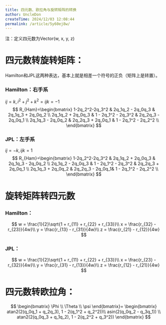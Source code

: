 ```yaml
---
title: 四元数、欧拉角与旋转矩阵的转换
author: UncleDon
createTime: 2024/12/03 12:08:44
permalink: /article/5y60ej8w/
---
```

注：定义四元数为Vector(w, x, y, z)

# 四元数转旋转矩阵：

Hamilton和JPL这两种表达，基本上就是相差一个符号的正负（矩阵上是转置）。

### Hamilton：右手系

$ij=k, i^2 + j^2 + k^2 = ijk = -1$
$$
R_{Ham}=\begin{bmatrix}   
1-2q_2^2-2q_3^2 & 2q_1q_2 - 2q_0q_3 & 2q_1q_3 + 2q_0q_2 \\  
2q_1q_2 + 2q_0q_3 & 1 - 2q_1^2 - 2q_3^2 & 2q_2q_3 - 2q_0q_1 \\ 
2q_1q_3 - 2q_0q_2 & 2q_2q_3 + 2q_0q_1 & 1 - 2q_1^2 - 2q_2^2 \\  
\end{bmatrix}
$$



### JPL：左手系

$ij=-k,ijk=1$
$$
R_{Ham}=\begin{bmatrix}   
1-2q_2^2-2q_3^2 & 2q_1q_2 + 2q_0q_3 & 2q_1q_3 - 2q_0q_2 \\  
2q_1q_2 - 2q_0q_3 & 1 - 2q_1^2 - 2q_3^2 & 2q_2q_3 + 2q_0q_1 \\ 
2q_1q_3 + 2q_0q_2 & 2q_2q_3 - 2q_0q_1& 1 - 2q_1^2 - 2q_2^2 \\  
\end{bmatrix}
$$

# 旋转矩阵转四元数

### Hamilton：

$$
w = \frac{1}{2}\sqrt{1 + r_{11} + r_{22} + r_{33}}\\
x = \frac{r_{32} - r_{23}}{4w}\\
y = \frac{r_{13} - r_{31}}{4w}\\
z = \frac{r_{21} - r_{12}}{4w}
$$



### JPL：

$$
w = \frac{1}{2}\sqrt{1 + r_{11} + r_{22} + r_{33}}\\
x = \frac{r_{23} - r_{32}}{4w}\\
y = \frac{r_{31} - r_{13}}{4w}\\
z = \frac{r_{12} - r_{21}}{4w}
$$



# 四元数转欧拉角：

$$
\begin{bmatrix} \Phi \\ \Theta \\ \psi \end{bmatrix}=
\begin{bmatrix}
atan2(2(q_0q_1 + q_2q_3), 1 - 2(q_1^2 + q_2^2))\\
asin(2(q_0q_2 - q_3q_1))	\\
atan2(2(q_0q_3 + q_1q_2), 1 - 2(q_2^2 + q_3^2))
\end{bmatrix}
$$

